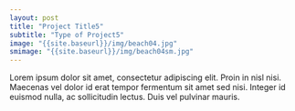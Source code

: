 ```yaml
---
layout: post
title: "Project Title5"
subtitle: "Type of Project5"
image: "{{site.baseurl}}/img/beach04.jpg"
smimage: "{{site.baseurl}}/img/beach04sm.jpg"
---
```


Lorem ipsum dolor sit amet, consectetur adipiscing elit. Proin in nisl nisi. Maecenas vel dolor id erat tempor fermentum sit amet sed nisi. Integer id euismod nulla, ac sollicitudin lectus. Duis vel pulvinar mauris.
